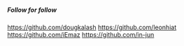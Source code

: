 ##### Follow for follow

https://github.com/dougkalash
https://github.com/leonhiat
https://github.com/iEmaz
https://github.com/in-jun

